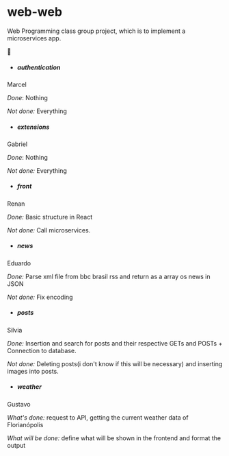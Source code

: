 ﻿# web-web
Web Programming class group project, which is to implement a microservices app.

🐸 

* ##### authentication
Marcel

*Done*: Nothing

*Not done:* Everything

* ##### extensions
Gabriel

*Done*: Nothing

*Not done:* Everything

* ##### front
Renan

*Done:* Basic structure in React

*Not done:* Call microservices.

* ##### news
Eduardo

*Done:* Parse xml file from bbc brasil rss and return as a array os news in JSON

*Not done:* Fix encoding

* ##### posts

Silvia

*Done:* Insertion and search for posts and their respective GETs and POSTs + Connection to database.

*Not done:* Deleting posts(i don't know if this will be necessary) and inserting images into posts.

* ##### weather

Gustavo

*What's done:* request to API, getting the current weather data of Florianópolis

*What will be done:* define what will be shown in the frontend and format the output
